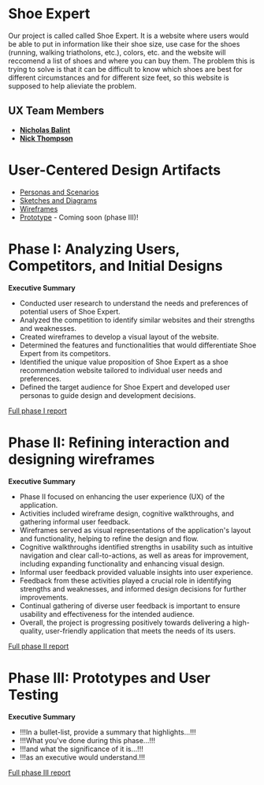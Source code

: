 # Shoe Expert

Our project is called called Shoe Expert. It is a website where users would be able to put in information like their shoe size, use case for the shoes (running, walking triatholons, etc.), colors, etc. and the website will reccomend a list of shoes and where you can buy them. The problem this is trying to solve is that it can be difficult to know which shoes are best for different circumstances and for different size feet, so this website is supposed to help alieviate the problem.

## UX Team Members

* **[Nicholas Balint](https://usabilityengineering.github.io/ux-portfolio-NickBalint/)**  
* **[Nick Thompson](https://usabilityengineering.github.io/ux-portfolio-SupremeFonzie/)**  

# User-Centered Design Artifacts
 

* [Personas and Scenarios](personas/)
* [Sketches and Diagrams](sketches/)
* [Wireframes](wireframes/)
* [Prototype](#) - Coming soon (phase III)!

# Phase I: Analyzing Users, Competitors, and Initial Designs

**Executive Summary**

- Conducted user research to understand the needs and preferences of potential users of Shoe Expert.  
- Analyzed the competition to identify similar websites and their strengths and weaknesses.  
- Created wireframes to develop a visual layout of the website.  
- Determined the features and functionalities that would differentiate Shoe Expert from its competitors.  
- Identified the unique value proposition of Shoe Expert as a shoe recommendation website tailored to individual user needs and preferences.  
- Defined the target audience for Shoe Expert and developed user personas to guide design and development decisions. 

[Full phase I report](phaseI/)

# Phase II: Refining interaction and designing wireframes

**Executive Summary**

- Phase II focused on enhancing the user experience (UX) of the application.  
- Activities included wireframe design, cognitive walkthroughs, and gathering informal user feedback.  
- Wireframes served as visual representations of the application's layout and functionality, helping to refine the design and flow.  
- Cognitive walkthroughs identified strengths in usability such as intuitive navigation and clear call-to-actions, as well as areas for improvement, including expanding functionality and enhancing visual design.  
- Informal user feedback provided valuable insights into user experience.  
- Feedback from these activities played a crucial role in identifying strengths and weaknesses, and informed design decisions for further improvements.  
- Continual gathering of diverse user feedback is important to ensure usability and effectiveness for the intended audience.  
- Overall, the project is progressing positively towards delivering a high-quality, user-friendly application that meets the needs of its users.  

[Full phase II report](phaseII/)

# Phase III: Prototypes and User Testing

**Executive Summary**

* !!!In a bullet-list, provide a summary that highlights...!!!
* !!!What you've done during this phase...!!!
* !!!and what the significance of it is...!!!
* !!!as an executive would understand.!!!

[Full phase III report](phaseIII/)
